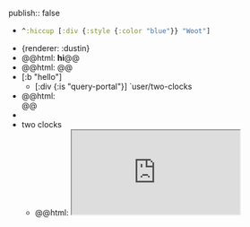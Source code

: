 publish:: false

- ```cljs :results
  ^:hiccup [:div {:style {:color "blue"}} "Woot"]
  ```
- {renderer: :dustin}
- @@html: <b>hi</b>@@
- @@html: <query-portal /> @@
- [:b "hello"]
	- [:div {:is "query-portal"}] `user/two-clocks
- @@html: <div is="query-portal" /> @@
-
- two clocks
	- @@html: <iframe src="http://localhost:8080/user.demo-two-clocks!TwoClocks/app" /> @@
	- @@html: <iframe src="http://localhost:8080/user.demo-two-clocks!TwoClocks/code" /> @@
-